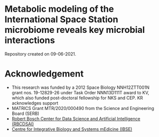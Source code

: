 # Metabolic modeling of the International Space Station microbiome reveals key microbial interactions
Repository created on 09-06-2021.  
# Acknowledgement
- This research was funded by a 2012 Space Biology NNH12ZTT001N grant nos. 19-12829-26 under Task Order NNN13D111T award to KV, which also funded post-doctoral fellowship for NKS and CEP. KR acknowledges support  
- MATRICS Grant MTR/2020/000490 from the Science and Engineering Board (SERB)
- [Robert Bosch Center for Data Science and Artificial Intelligence (RBCDSAI)](https://rbcdsai.iitm.ac.in/)
- [Centre for Integrative Biology and Systems mEdicine (IBSE)](https://ibse.iitm.ac.in/)
